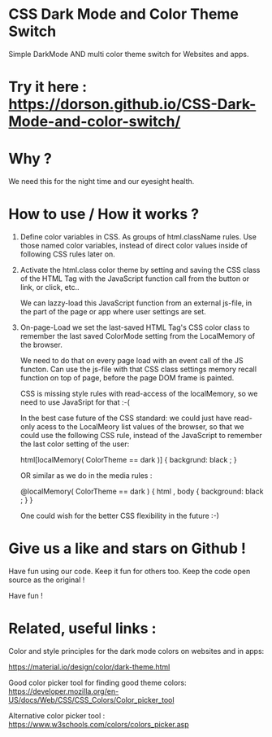 # CSS Dark Mode and Color Theme Switch
Simple DarkMode AND multi color theme switch for Websites and apps.

# Try it here : https://dorson.github.io/CSS-Dark-Mode-and-color-switch/


# Why ?
 We need this for the night time and our eyesight health.
 

# How to use  / How it works ?
 
 1. Define color variables in CSS. As groups of html.className rules.
    Use those named color variables, instead of direct color values inside
    of following CSS rules later on.
    
    
 2. Activate the html.class color theme by setting and saving the
    CSS class of the HTML Tag with the JavaScript function call from
    the button or link, or click, etc..
    
    We can lazzy-load this JavaScript function from an external js-file,
    in the part of the page or app where user settings are set.
 
 
 3. On-page-Load we set the last-saved HTML Tag's CSS color class
    to remember the last saved ColorMode setting from the
    LocalMemory of the browser.
 
    We need to do that on every page load with an event call of the JS functon.
    Can use the js-file with that CSS class settings memory recall function on top
    of page, before the page DOM frame is painted.
    
    CSS is missing style rules with read-access of the localMemory,
    so we need to use JavaSript for that :-(
    
    In the best case future of the CSS standard: we could just have read-only acess to
    the LocalMeory list values of the browser, so that we could use the following
    CSS rule, instead of the JavaScript to remember the last color setting of the user:
    
    html[localMemory( ColorTheme == dark )] { backgrund: black ; }
    
    OR similar as we do in the media rules :

     @localMemory( ColorTheme == dark ) {
        html , body { background: black ;  }
      }
    
    One could wish for the better CSS flexibility in the future :-)
    

# Give us a like and stars on Github !

Have fun using our code. Keep it fun for others too.
Keep the code open source as the original !

Have fun ! 
 
 

# Related, useful links :

Color and style principles for the dark mode colors on websites and in apps:

https://material.io/design/color/dark-theme.html


Good color picker tool for finding good theme colors:
https://developer.mozilla.org/en-US/docs/Web/CSS/CSS_Colors/Color_picker_tool


Alternative color picker tool :
https://www.w3schools.com/colors/colors_picker.asp
